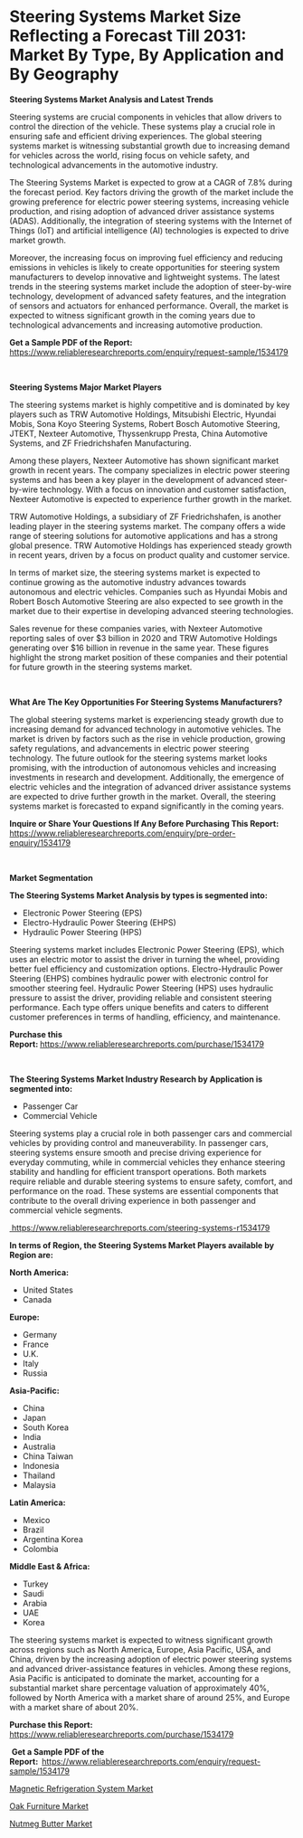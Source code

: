 <p><h1>Steering Systems Market Size Reflecting a Forecast Till 2031: Market By Type, By Application and By Geography</h1></p><p><strong>Steering Systems Market Analysis and Latest Trends</strong></p>
<p><p>Steering systems are crucial components in vehicles that allow drivers to control the direction of the vehicle. These systems play a crucial role in ensuring safe and efficient driving experiences. The global steering systems market is witnessing substantial growth due to increasing demand for vehicles across the world, rising focus on vehicle safety, and technological advancements in the automotive industry.</p><p>The Steering Systems Market is expected to grow at a CAGR of 7.8% during the forecast period. Key factors driving the growth of the market include the growing preference for electric power steering systems, increasing vehicle production, and rising adoption of advanced driver assistance systems (ADAS). Additionally, the integration of steering systems with the Internet of Things (IoT) and artificial intelligence (AI) technologies is expected to drive market growth.</p><p>Moreover, the increasing focus on improving fuel efficiency and reducing emissions in vehicles is likely to create opportunities for steering system manufacturers to develop innovative and lightweight systems. The latest trends in the steering systems market include the adoption of steer-by-wire technology, development of advanced safety features, and the integration of sensors and actuators for enhanced performance. Overall, the market is expected to witness significant growth in the coming years due to technological advancements and increasing automotive production.</p></p>
<p><strong>Get a Sample PDF of the Report:&nbsp;</strong> <a href="https://www.reliableresearchreports.com/enquiry/request-sample/1534179">https://www.reliableresearchreports.com/enquiry/request-sample/1534179</a></p>
<p>&nbsp;</p>
<p><strong>Steering Systems Major Market Players</strong></p>
<p><p>The steering systems market is highly competitive and is dominated by key players such as TRW Automotive Holdings, Mitsubishi Electric, Hyundai Mobis, Sona Koyo Steering Systems, Robert Bosch Automotive Steering, JTEKT, Nexteer Automotive, Thyssenkrupp Presta, China Automotive Systems, and ZF Friedrichshafen Manufacturing.</p><p>Among these players, Nexteer Automotive has shown significant market growth in recent years. The company specializes in electric power steering systems and has been a key player in the development of advanced steer-by-wire technology. With a focus on innovation and customer satisfaction, Nexteer Automotive is expected to experience further growth in the market.</p><p>TRW Automotive Holdings, a subsidiary of ZF Friedrichshafen, is another leading player in the steering systems market. The company offers a wide range of steering solutions for automotive applications and has a strong global presence. TRW Automotive Holdings has experienced steady growth in recent years, driven by a focus on product quality and customer service.</p><p>In terms of market size, the steering systems market is expected to continue growing as the automotive industry advances towards autonomous and electric vehicles. Companies such as Hyundai Mobis and Robert Bosch Automotive Steering are also expected to see growth in the market due to their expertise in developing advanced steering technologies.</p><p>Sales revenue for these companies varies, with Nexteer Automotive reporting sales of over $3 billion in 2020 and TRW Automotive Holdings generating over $16 billion in revenue in the same year. These figures highlight the strong market position of these companies and their potential for future growth in the steering systems market.</p></p>
<p>&nbsp;</p>
<p><strong>What Are The Key Opportunities For Steering Systems Manufacturers?</strong></p>
<p><p>The global steering systems market is experiencing steady growth due to increasing demand for advanced technology in automotive vehicles. The market is driven by factors such as the rise in vehicle production, growing safety regulations, and advancements in electric power steering technology. The future outlook for the steering systems market looks promising, with the introduction of autonomous vehicles and increasing investments in research and development. Additionally, the emergence of electric vehicles and the integration of advanced driver assistance systems are expected to drive further growth in the market. Overall, the steering systems market is forecasted to expand significantly in the coming years.</p></p>
<p><strong>Inquire or Share Your Questions If Any Before Purchasing This Report:</strong> <a href="https://www.reliableresearchreports.com/enquiry/pre-order-enquiry/1534179">https://www.reliableresearchreports.com/enquiry/pre-order-enquiry/1534179</a></p>
<p>&nbsp;</p>
<p><strong>Market Segmentation</strong></p>
<p><strong>The Steering Systems Market Analysis by types is segmented into:</strong></p>
<p><ul><li>Electronic Power Steering (EPS)</li><li>Electro-Hydraulic Power Steering (EHPS)</li><li>Hydraulic Power Steering (HPS)</li></ul></p>
<p><p>Steering systems market includes Electronic Power Steering (EPS), which uses an electric motor to assist the driver in turning the wheel, providing better fuel efficiency and customization options. Electro-Hydraulic Power Steering (EHPS) combines hydraulic power with electronic control for smoother steering feel. Hydraulic Power Steering (HPS) uses hydraulic pressure to assist the driver, providing reliable and consistent steering performance. Each type offers unique benefits and caters to different customer preferences in terms of handling, efficiency, and maintenance.</p></p>
<p><strong>Purchase this Report:&nbsp;</strong><a href="https://www.reliableresearchreports.com/purchase/1534179">https://www.reliableresearchreports.com/purchase/1534179</a></p>
<p>&nbsp;</p>
<p><strong>The Steering Systems Market Industry Research by Application is segmented into:</strong></p>
<p><ul><li>Passenger Car</li><li>Commercial Vehicle</li></ul></p>
<p><p>Steering systems play a crucial role in both passenger cars and commercial vehicles by providing control and maneuverability. In passenger cars, steering systems ensure smooth and precise driving experience for everyday commuting, while in commercial vehicles they enhance steering stability and handling for efficient transport operations. Both markets require reliable and durable steering systems to ensure safety, comfort, and performance on the road. These systems are essential components that contribute to the overall driving experience in both passenger and commercial vehicle segments.</p></p>
<p><a href="https://www.reliableresearchreports.com/steering-systems-r1534179">&nbsp;https://www.reliableresearchreports.com/steering-systems-r1534179</a></p>
<p><strong>In terms of Region, the Steering Systems Market Players available by Region are:</strong></p>
<p>
    <p> <strong> North America: </strong>
        <ul>
            <li>United States</li>
            <li>Canada</li>
        </ul>
        </p> 
    <p> <strong> Europe: </strong>
        <ul>
            <li>Germany</li>
            <li>France</li>
            <li>U.K.</li>
            <li>Italy</li>
            <li>Russia</li>
        </ul>
        </p> 
    <p> <strong> Asia-Pacific: </strong>
        <ul>
            <li>China</li>
            <li>Japan</li>
            <li>South Korea</li>
            <li>India</li>
            <li>Australia</li>
            <li>China Taiwan</li>
            <li>Indonesia</li>
            <li>Thailand</li>
            <li>Malaysia</li>
        </ul>
        </p> 
    <p> <strong> Latin America: </strong>
        <ul>
            <li>Mexico</li>
            <li>Brazil</li>
            <li>Argentina Korea</li>
            <li>Colombia</li>
        </ul>
        </p> 
    <p> <strong> Middle East & Africa: </strong>
        <ul>
            <li>Turkey</li>
            <li>Saudi</li>
            <li>Arabia</li>
            <li>UAE</li>
            <li>Korea</li>
        </ul>
    </p>
    </p>
<p><p>The steering systems market is expected to witness significant growth across regions such as North America, Europe, Asia Pacific, USA, and China, driven by the increasing adoption of electric power steering systems and advanced driver-assistance features in vehicles. Among these regions, Asia Pacific is anticipated to dominate the market, accounting for a substantial market share percentage valuation of approximately 40%, followed by North America with a market share of around 25%, and Europe with a market share of about 20%.</p></p>
<p><strong>Purchase this Report: </strong><a href="https://www.reliableresearchreports.com/purchase/1534179">https://www.reliableresearchreports.com/purchase/1534179</a></p>
<p>&nbsp;<strong>Get a Sample PDF of the Report:&nbsp;&nbsp;</strong><a href="https://www.reliableresearchreports.com/enquiry/request-sample/1534179">https://www.reliableresearchreports.com/enquiry/request-sample/1534179</a></p>
<p><strong></strong></p>
<p><p><a href="https://issuu.com/reportprime-2/docs/magnetic-refrigeration-system-market-size-2030.ppt">Magnetic Refrigeration System Market</a></p><p><a href="https://view.publitas.com/reportprime-1/global-oak-furniture-market-is-projected-to-grow-at-a-cagr-of-6-10-forcasted-for-period-from-2024-to-2031/">Oak Furniture Market</a></p><p><a href="https://view.publitas.com/reportprime-1/global-nutmeg-butter-market-size-share-analysis-by-product-type-by-application-by-region-forecasts-2024-2031/">Nutmeg Butter Market</a></p></p>